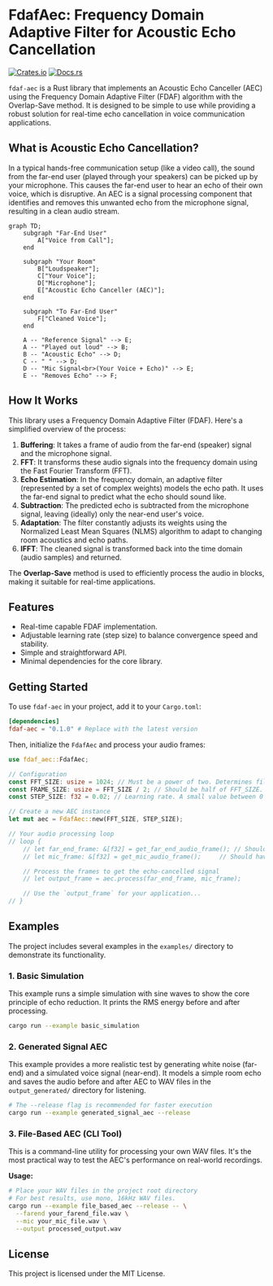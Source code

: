 # FdafAec: Frequency Domain Adaptive Filter for Acoustic Echo Cancellation

[![Crates.io](https://img.shields.io/crates/v/fdaf-aec.svg)](https://crates.io/crates/fdaf-aec)
[![Docs.rs](https://docs.rs/fdaf-aec/badge.svg)](https://docs.rs/fdaf-aec)

`fdaf-aec` is a Rust library that implements an Acoustic Echo Canceller (AEC) using the Frequency Domain Adaptive Filter (FDAF) algorithm with the Overlap-Save method. It is designed to be simple to use while providing a robust solution for real-time echo cancellation in voice communication applications.

## What is Acoustic Echo Cancellation?

In a typical hands-free communication setup (like a video call), the sound from the far-end user (played through your speakers) can be picked up by your microphone. This causes the far-end user to hear an echo of their own voice, which is disruptive. An AEC is a signal processing component that identifies and removes this unwanted echo from the microphone signal, resulting in a clean audio stream.

```mermaid
graph TD;
    subgraph "Far-End User"
        A["Voice from Call"];
    end

    subgraph "Your Room"
        B["Loudspeaker"];
        C["Your Voice"];
        D["Microphone"];
        E["Acoustic Echo Canceller (AEC)"];
    end

    subgraph "To Far-End User"
        F["Cleaned Voice"];
    end

    A -- "Reference Signal" --> E;
    A -- "Played out loud" --> B;
    B -- "Acoustic Echo" --> D;
    C -- " " --> D;
    D -- "Mic Signal<br>(Your Voice + Echo)" --> E;
    E -- "Removes Echo" --> F;
```

## How It Works

This library uses a Frequency Domain Adaptive Filter (FDAF). Here's a simplified overview of the process:

1.  **Buffering**: It takes a frame of audio from the far-end (speaker) signal and the microphone signal.
2.  **FFT**: It transforms these audio signals into the frequency domain using the Fast Fourier Transform (FFT).
3.  **Echo Estimation**: In the frequency domain, an adaptive filter (represented by a set of complex weights) models the echo path. It uses the far-end signal to predict what the echo should sound like.
4.  **Subtraction**: The predicted echo is subtracted from the microphone signal, leaving (ideally) only the near-end user's voice.
5.  **Adaptation**: The filter constantly adjusts its weights using the Normalized Least Mean Squares (NLMS) algorithm to adapt to changing room acoustics and echo paths.
6.  **IFFT**: The cleaned signal is transformed back into the time domain (audio samples) and returned.

The **Overlap-Save** method is used to efficiently process the audio in blocks, making it suitable for real-time applications.

## Features

- Real-time capable FDAF implementation.
- Adjustable learning rate (step size) to balance convergence speed and stability.
- Simple and straightforward API.
- Minimal dependencies for the core library.

## Getting Started

To use `fdaf-aec` in your project, add it to your `Cargo.toml`:

```toml
[dependencies]
fdaf-aec = "0.1.0" # Replace with the latest version
```

Then, initialize the `FdafAec` and process your audio frames:

```rust
use fdaf_aec::FdafAec;

// Configuration
const FFT_SIZE: usize = 1024; // Must be a power of two. Determines filter length.
const FRAME_SIZE: usize = FFT_SIZE / 2; // Should be half of FFT_SIZE.
const STEP_SIZE: f32 = 0.02; // Learning rate. A small value between 0 and 1.

// Create a new AEC instance
let mut aec = FdafAec::new(FFT_SIZE, STEP_SIZE);

// Your audio processing loop
// loop {
    // let far_end_frame: &[f32] = get_far_end_audio_frame(); // Should have FRAME_SIZE samples
    // let mic_frame: &[f32] = get_mic_audio_frame();     // Should have FRAME_SIZE samples

    // Process the frames to get the echo-cancelled signal
    // let output_frame = aec.process(far_end_frame, mic_frame);

    // Use the `output_frame` for your application...
// }
```

## Examples

The project includes several examples in the `examples/` directory to demonstrate its functionality.

### 1. Basic Simulation

This example runs a simple simulation with sine waves to show the core principle of echo reduction. It prints the RMS energy before and after processing.

```sh
cargo run --example basic_simulation
```

### 2. Generated Signal AEC

This example provides a more realistic test by generating white noise (far-end) and a simulated voice signal (near-end). It models a simple room echo and saves the audio before and after AEC to WAV files in the `output_generated/` directory for listening.

```sh
# The --release flag is recommended for faster execution
cargo run --example generated_signal_aec --release
```

### 3. File-Based AEC (CLI Tool)

This is a command-line utility for processing your own WAV files. It's the most practical way to test the AEC's performance on real-world recordings.

**Usage:**

```sh
# Place your WAV files in the project root directory
# For best results, use mono, 16kHz WAV files.
cargo run --example file_based_aec --release -- \
  --farend your_farend_file.wav \
  --mic your_mic_file.wav \
  --output processed_output.wav
```

## License

This project is licensed under the MIT License.
